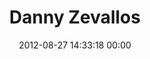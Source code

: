 ---
title: "Danny Zevallos"
date: 2012-08-27 14:33:18 00:00
permalink: /dannyz
twitter: "ThisIsDannyZ"
likes: [1314]
id: 1314
gravatar: "http://www.gravatar.com/avatar/2d9255cc7361b81cfe28b53ffea3d5d6"
---